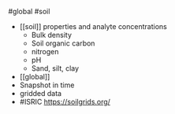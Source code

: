 #global #soil 
 - [[soil]] properties and analyte concentrations
	 - Bulk density
	 - Soil organic carbon
	 - nitrogen 
	 - pH
	 - Sand, silt, clay
- [[global]]
- Snapshot in time
- gridded data
-  #ISRIC
https://soilgrids.org/